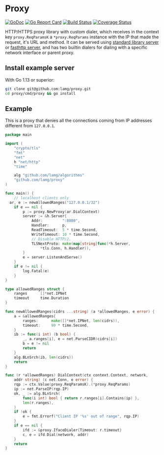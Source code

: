# Proxy

[![GoDoc][0]][1] [![Go Report Card][2]][3] [![Build Status][4]][5] [![Coverage Status][6]][7]

HTTP/HTTPS proxy library with custom dialer, which receives in the context key `proxy.ReqParamsK` a `*proxy.ReqParams` instance with the IP that made the request, it's URL and method. It can be served using [standard library server][8] or [fasthttp server][9], and has two builtin dialers for dialing with a specific network interface or parent proxy.

## Install example server

With Go 1.13 or superior:

```sh
git clone git@github.com:lamg/proxy.git
cd proxy/cmd/proxy && go install
```

## Example

This is a proxy that denies all the connections coming from IP addresses different from `127.0.0.1`.

```go
package main

import (
	"crypto/tls"
	"fmt"
	"net"
	h "net/http"
	"time"

	alg "github.com/lamg/algorithms"
	"github.com/lamg/proxy"
)

func main() {
	// localhost clients only
  ar, e := newAllowedRanges("127.0.0.1/32")
	if e == nil {
		p := proxy.NewProxy(ar.DialContext)
		server := &h.Server{
			Addr:         ":8080",
			Handler:      p,
			ReadTimeout:  5 * time.Second,
			WriteTimeout: 10 * time.Second,
			// Disable HTTP/2.
			TLSNextProto: make(map[string]func(*h.Server,
				*tls.Conn, h.Handler)),
		}
		e = server.ListenAndServe()
	}
	if e != nil {
		log.Fatal(e)
	}
}

type allowedRanges struct {
	ranges      []*net.IPNet
	timeout     time.Duration
}

func newAllowedRanges(cidrs ...string) (a *allowedRanges, e error) {
	a = &allowedRanges{
		ranges:      make([]*net.IPNet, len(cidrs)),
		timeout:     90 * time.Second,
	}
	ib := func(i int) (b bool) {
		_, a.ranges[i], e = net.ParseCIDR(cidrs[i])
		b = e != nil
		return
	}
	alg.BLnSrch(ib, len(cidrs))
	return
}

func (r *allowedRanges) DialContext(ctx context.Context, network,
	addr string) (c net.Conn, e error) {
	rqp := ctx.Value(proxy.ReqParamsK).(*proxy.ReqParams)
	ip := net.ParseIP(rqp.IP)
	ok, _ := alg.BLnSrch(
		func(i int) bool { return r.ranges[i].Contains(ip) },
		len(r.ranges),
	)
	if !ok {
		e = fmt.Errorf("Client IP '%s' out of range", rqp.IP)
	}
	if e == nil {
		ifd := &proxy.IfaceDialer{Timeout: r.timeout}
		c, e = ifd.Dial(network, addr)
	}
	return
}
```

[0]: https://godoc.org/github.com/lamg/proxy?status.svg
[1]: https://godoc.org/github.com/lamg/proxy

[2]: https://goreportcard.com/badge/github.com/lamg/proxy
[3]: https://goreportcard.com/report/github.com/lamg/proxy

[4]: https://travis-ci.com/lamg/proxy.svg?branch=master
[5]: https://travis-ci.com/lamg/proxy

[6]: https://coveralls.io/repos/github/lamg/proxy/badge.svg?branch=master
[7]: https://coveralls.io/github/lamg/proxy?branch=master

[8]: https://godoc.org/net/http#Server
[9]: https://godoc.org/github.com/valyala/fasthttp#Server
